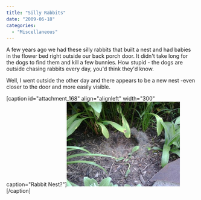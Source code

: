 ```yaml
---
title: "Silly Rabbits"
date: "2009-06-18"
categories: 
  - "Miscellaneous"
---
```


A few years ago we had these silly rabbits that built a nest and had babies in the flower bed right outside our back porch door. It didn't take long for the dogs to find them and kill a few bunnies. How stupid - the dogs are outside chasing rabbits every day, you'd think they'd know.

Well, I went outside the other day and there appears to be a new nest -even closer to the door and more easily visible.

\[caption id="attachment\_168" align="alignleft" width="300" caption="Rabbit Nest?"\]![Rabbit Nest?](images/IMG00006-20090616-1726-300x225.jpg "IMG00006-20090616-1726")\[/caption\]
